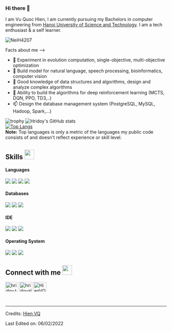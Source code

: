 ### Hi there 👋

I am Vu Quoc Hien, I am currently pursuing my Bachelors in computer engineering from [Hanoi University of Science and Technology](https://www.hust.edu.vn/). I am a tech enthusiast & a self learner.

<p align="left"> <img src="https://komarev.com/ghpvc/?username=NeiH4207" alt="NeiH4207" /> </p>

Facts about me -->

- 🌱 Experiment in evolution computation, single-objective, multi-objective optimization
- 👯 Build model for natural language, speech processing, bioinformatics, computer vision
- 🤔 Good knowledge of data structures and algorithms, design and analyze complex algorithms
- 🥅 Ability to build the algorithms for deep reinforcement learning (MCTS, DQN, PPO, TD3,..)
- 📫 Design the database management system (PostgreSQL, MySQL, Hadoop, Spark,...)

![trophy](https://github-profile-trophy.vercel.app/?username=NeiH4207&row=1&no-bg=true)
![Hridoy's GitHub stats](https://github-readme-stats.vercel.app/api?username=NeiH4207&show_icons=true&count_private=true) </br>
[![Top Langs](https://github-readme-stats.vercel.app/api/top-langs/?username=NeiH4207&layout=compact)](https://github.com/NeiH4207)
</br>
<b>Note:</b> Top languages is only a metric of the languages my public code consists of and doesn't reflect experience or skill level.

## Skills <img src="https://media.giphy.com/media/iY8CRBdQXODJSCERIr/giphy.gif" width="30px">&nbsp; 

<h4> Languages </h4>
<span> 
  <img src="https://img.shields.io/badge/Python-E34F26?style=for-the-badge&logo=python&logoColor=white">
  <img src="https://img.shields.io/badge/C%2B%2B-00599C?style=for-the-badge&logo=c%2B%2B&logoColor=white">
  <img src="https://img.shields.io/badge/C-00599C?style=for-the-badge&logo=c&logoColor=white">
  <img src="https://img.shields.io/badge/Java-ED8B00?style=for-the-badge&logo=java&logoColor=white">
</span>

<h4> Databases </h4>
<span>
  <img src="https://img.shields.io/badge/MySQL-00000F?style=for-the-badge&logo=mysql&logoColor=white">
  <img src="https://img.shields.io/badge/SparkSQL-20A10F?style=for-the-badge&logo=spark&logoColor=orange">
  <img src="https://img.shields.io/badge/MongoDB-4EA94B?style=for-the-badge&logo=mongodb&logoColor=white">
</span>

<h4> IDE </h4>
<span>
<img src="https://img.shields.io/badge/sublime_text-%23575757.svg?&style=for-the-badge&logo=sublime-text&logoColor=important">
<img src="https://img.shields.io/badge/Visual_Studio_Code-0078D4?style=for-the-badge&logo=visual%20studio%20code&logoColor=white">
<img src="https://img.shields.io/badge/Android_Studio-3DDC84?style=for-the-badge&logo=android-studio&logoColor=white">

<h4> Operating System </h4>
<span>
  <img src="https://img.shields.io/badge/Linux-FCC624?style=for-the-badge&logo=linux&logoColor=black">
  <img src="https://img.shields.io/badge/Ubuntu-E95420?style=for-the-badge&logo=ubuntu&logoColor=white">
  <img src="https://img.shields.io/badge/Windows-0078D6?style=for-the-badge&logo=windows&logoColor=white">
</span>

## Connect with me <img src="https://media.giphy.com/media/iY8CRBdQXODJSCERIr/giphy.gif" width="30px">
<a href="https://fb.com/NeiH4207" target="blank"><img align="center" src="https://raw.githubusercontent.com/rahuldkjain/github-profile-readme-generator/master/src/images/icons/Social/facebook.svg" alt="hridoy.the.hazard10" height="30" width="40" /></a>
<a href="https://instagram.com/neih4207" target="blank"><img align="center" src="https://raw.githubusercontent.com/rahuldkjain/github-profile-readme-generator/master/src/images/icons/Social/instagram.svg" alt="hridoyalhazard" height="30" width="40" /></a>
<a href="https://github.com/NeiH4207" target="blank"><img align="center" src="https://raw.githubusercontent.com/rahuldkjain/github-profile-readme-generator/master/src/images/icons/Social/github.svg" alt="HienVQ" height="30" width="40" /></a>
    
<br>


-----
Credits: [Hien VQ](https://github.com/NeiH4207)

Last Edited on: 06/02/2022
